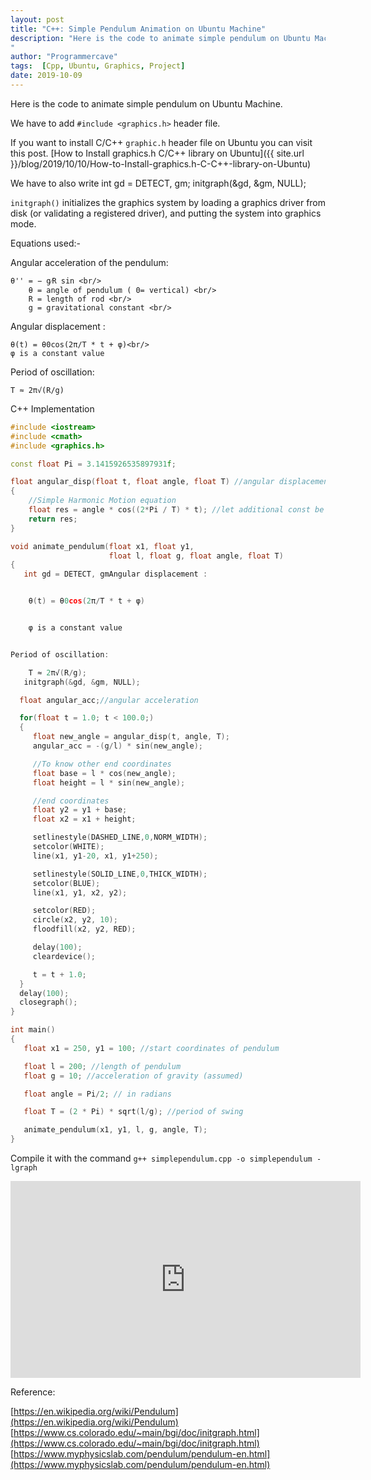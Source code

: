```yaml
---
layout: post
title: "C++: Simple Pendulum Animation on Ubuntu Machine"
description: "Here is the code to animate simple pendulum on Ubuntu Machine.
"
author: "Programmercave"
tags:  [Cpp, Ubuntu, Graphics, Project]
date: 2019-10-09
---
```




Here is the code to animate simple pendulum on Ubuntu Machine.

We have to add `#include <graphics.h>` header file.

If you want to install C/C++ `graphic.h` header file on Ubuntu you can visit this post. [How to Install graphics.h C/C++ library on Ubuntu]({{ site.url }}/blog/2019/10/10/How-to-Install-graphics.h-C-C++-library-on-Ubuntu)

We have to also write 
  int gd = DETECT, gm;
  initgraph(&gd, &gm, NULL);
  
`initgraph()` initializes the graphics system by loading a graphics driver from disk (or validating a registered driver), and putting the system into graphics mode. 

Equations used:-

Angular acceleration of the pendulum:

    θ'' = − g⁄R sin <br/>
        θ = angle of pendulum ( 0= vertical) <br/>
        R = length of rod <br/>
        g = gravitational constant <br/>
 
Angular displacement :

    θ(t) = θ0cos(2π/T * t + φ)<br/>
    φ is a constant value

Period of oscillation:

    T ≈ 2π√(R/g)

 <input type="hidden" name="IL_IN_ARTICLE"> 

C++ Implementation

```cpp
#include <iostream>
#include <cmath>
#include <graphics.h>

const float Pi = 3.1415926535897931f;

float angular_disp(float t, float angle, float T) //angular displacement
{
    //Simple Harmonic Motion equation
    float res = angle * cos((2*Pi / T) * t); //let additional const be 0
    return res;
}

void animate_pendulum(float x1, float y1,
                      float l, float g, float angle, float T)
{
   int gd = DETECT, gmAngular displacement :


    θ(t) = θ0cos(2π/T * t + φ)


    φ is a constant value


Period of oscillation:

    T ≈ 2π√(R/g);
   initgraph(&gd, &gm, NULL);

  float angular_acc;//angular acceleration

  for(float t = 1.0; t < 100.0;)
  {
     float new_angle = angular_disp(t, angle, T);
     angular_acc = -(g/l) * sin(new_angle);

     //To know other end coordinates
     float base = l * cos(new_angle);
     float height = l * sin(new_angle);

     //end coordinates
     float y2 = y1 + base;
     float x2 = x1 + height;

     setlinestyle(DASHED_LINE,0,NORM_WIDTH);
     setcolor(WHITE);
     line(x1, y1-20, x1, y1+250);

     setlinestyle(SOLID_LINE,0,THICK_WIDTH);
     setcolor(BLUE);
     line(x1, y1, x2, y2);

     setcolor(RED);
     circle(x2, y2, 10);
     floodfill(x2, y2, RED);

     delay(100);
     cleardevice();

     t = t + 1.0;
  }
  delay(100);
  closegraph();
}

int main()
{
   float x1 = 250, y1 = 100; //start coordinates of pendulum

   float l = 200; //length of pendulum
   float g = 10; //acceleration of gravity (assumed)

   float angle = Pi/2; // in radians

   float T = (2 * Pi) * sqrt(l/g); //period of swing

   animate_pendulum(x1, y1, l, g, angle, T);
}
```    

Compile it with the command `g++ simplependulum.cpp -o simplependulum -lgraph`

<iframe width="560" height="315" src="https://www.youtube.com/embed/0Loe_KassCk" frameborder="0" allow="accelerometer; autoplay; encrypted-media; gyroscope; picture-in-picture" allowfullscreen></iframe>

Reference:

[https://en.wikipedia.org/wiki/Pendulum](https://en.wikipedia.org/wiki/Pendulum)<br/>
[https://www.cs.colorado.edu/~main/bgi/doc/initgraph.html](https://www.cs.colorado.edu/~main/bgi/doc/initgraph.html)<br/>
[https://www.myphysicslab.com/pendulum/pendulum-en.html](https://www.myphysicslab.com/pendulum/pendulum-en.html) 
  

